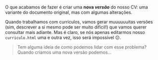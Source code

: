 O que acabamos de fazer é criar uma **nova _versão_** do nosso CV: uma variante do documento original, mas com algumas alterações.

Quando trabalhamos com currículos, vamos gerar muuuuuuitas versões (sim, descrever a si mesmo pode ser muito difícil!) que vamos querer consultar mais adiante. Mas é claro, se nós apenas editarmos nosso `curriculo.html` uma e outra vez, isso será impossível :confused:.

> Tem alguma ideia de como podemos lidar com esse problema? Quando criamos uma nova versão podemos...
